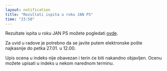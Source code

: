 ```yaml
---
layout: notification
title: "Rezultati ispita u roku JAN PS"
time: "23:50"
---
```


Rezultate ispita u roku JAN PS možete pogledati [ovde](../../../ispiti/rezultati/teorija/janps.pdf).

Za uvid u radove je potrebno da se javite putem elektronske pošte najkasnije do petka 27.01. u 12.00.

Upis ocena u indeks nije obavezan i terin će biti nakandno objavljen. Ocenu možete upisati u indeks u nekom narednom terminu.